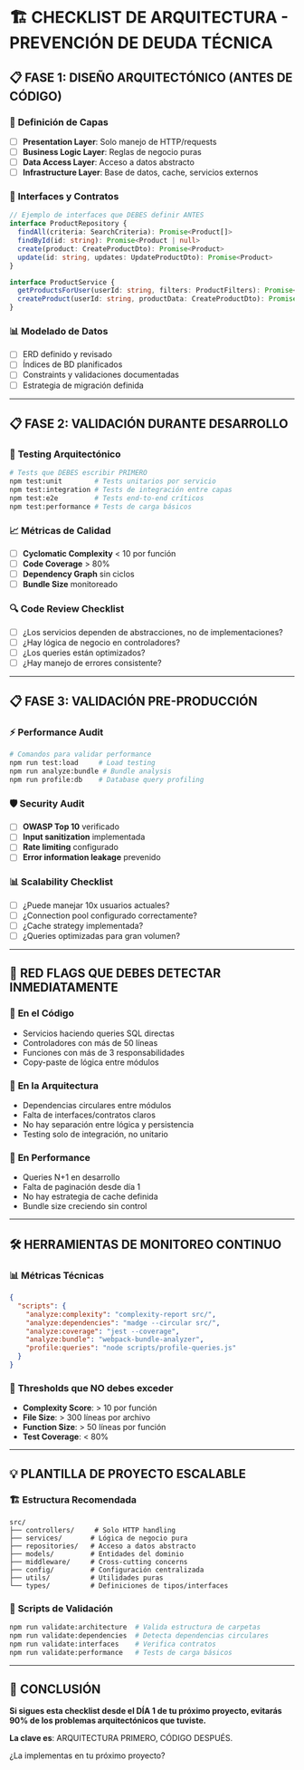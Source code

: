 # 🏗️ CHECKLIST DE ARQUITECTURA - PREVENCIÓN DE DEUDA TÉCNICA

## 📋 **FASE 1: DISEÑO ARQUITECTÓNICO (ANTES DE CÓDIGO)**

### 🎯 **Definición de Capas**
- [ ] **Presentation Layer**: Solo manejo de HTTP/requests
- [ ] **Business Logic Layer**: Reglas de negocio puras
- [ ] **Data Access Layer**: Acceso a datos abstracto
- [ ] **Infrastructure Layer**: Base de datos, cache, servicios externos

### 🔌 **Interfaces y Contratos**
```typescript
// Ejemplo de interfaces que DEBES definir ANTES
interface ProductRepository {
  findAll(criteria: SearchCriteria): Promise<Product[]>
  findById(id: string): Promise<Product | null>
  create(product: CreateProductDto): Promise<Product>
  update(id: string, updates: UpdateProductDto): Promise<Product>
}

interface ProductService {
  getProductsForUser(userId: string, filters: ProductFilters): Promise<Product[]>
  createProduct(userId: string, productData: CreateProductDto): Promise<Product>
}
```

### 📊 **Modelado de Datos**
- [ ] ERD definido y revisado
- [ ] Índices de BD planificados
- [ ] Constraints y validaciones documentadas
- [ ] Estrategia de migración definida

---

## 📋 **FASE 2: VALIDACIÓN DURANTE DESARROLLO**

### 🧪 **Testing Arquitectónico**
```bash
# Tests que DEBES escribir PRIMERO
npm test:unit        # Tests unitarios por servicio
npm test:integration # Tests de integración entre capas
npm test:e2e         # Tests end-to-end críticos
npm test:performance # Tests de carga básicos
```

### 📈 **Métricas de Calidad**
- [ ] **Cyclomatic Complexity** < 10 por función
- [ ] **Code Coverage** > 80%
- [ ] **Dependency Graph** sin ciclos
- [ ] **Bundle Size** monitoreado

### 🔍 **Code Review Checklist**
- [ ] ¿Los servicios dependen de abstracciones, no de implementaciones?
- [ ] ¿Hay lógica de negocio en controladores?
- [ ] ¿Los queries están optimizados?
- [ ] ¿Hay manejo de errores consistente?

---

## 📋 **FASE 3: VALIDACIÓN PRE-PRODUCCIÓN**

### ⚡ **Performance Audit**
```bash
# Comandos para validar performance
npm run test:load     # Load testing
npm run analyze:bundle # Bundle analysis
npm run profile:db    # Database query profiling
```

### 🛡️ **Security Audit**
- [ ] **OWASP Top 10** verificado
- [ ] **Input sanitization** implementada
- [ ] **Rate limiting** configurado
- [ ] **Error information leakage** prevenido

### 📊 **Scalability Checklist**
- [ ] ¿Puede manejar 10x usuarios actuales?
- [ ] ¿Connection pool configurado correctamente?
- [ ] ¿Cache strategy implementada?
- [ ] ¿Queries optimizadas para gran volumen?

---

## 🚨 **RED FLAGS QUE DEBES DETECTAR INMEDIATAMENTE**

### 🔴 **En el Código**
- Servicios haciendo queries SQL directas
- Controladores con más de 50 líneas
- Funciones con más de 3 responsabilidades
- Copy-paste de lógica entre módulos

### 🔴 **En la Arquitectura**  
- Dependencias circulares entre módulos
- Falta de interfaces/contratos claros
- No hay separación entre lógica y persistencia
- Testing solo de integración, no unitario

### 🔴 **En Performance**
- Queries N+1 en desarrollo
- Falta de paginación desde día 1
- No hay estrategia de cache definida
- Bundle size creciendo sin control

---

## 🛠️ **HERRAMIENTAS DE MONITOREO CONTINUO**

### 📊 **Métricas Técnicas**
```json
{
  "scripts": {
    "analyze:complexity": "complexity-report src/",
    "analyze:dependencies": "madge --circular src/",
    "analyze:coverage": "jest --coverage",
    "analyze:bundle": "webpack-bundle-analyzer",
    "profile:queries": "node scripts/profile-queries.js"
  }
}
```

### 🎯 **Thresholds que NO debes exceder**
- **Complexity Score**: > 10 por función
- **File Size**: > 300 líneas por archivo
- **Function Size**: > 50 líneas por función
- **Test Coverage**: < 80%

---

## 💡 **PLANTILLA DE PROYECTO ESCALABLE**

### 🏗️ **Estructura Recomendada**
```
src/
├── controllers/     # Solo HTTP handling
├── services/       # Lógica de negocio pura
├── repositories/   # Acceso a datos abstracto
├── models/         # Entidades del dominio
├── middleware/     # Cross-cutting concerns
├── config/         # Configuración centralizada
├── utils/          # Utilidades puras
└── types/          # Definiciones de tipos/interfaces
```

### 🔧 **Scripts de Validación**
```bash
npm run validate:architecture  # Valida estructura de carpetas
npm run validate:dependencies  # Detecta dependencias circulares  
npm run validate:interfaces    # Verifica contratos
npm run validate:performance   # Tests de carga básicos
```

---

## 🎯 **CONCLUSIÓN**

**Si sigues esta checklist desde el DÍA 1 de tu próximo proyecto, evitarás 90% de los problemas arquitectónicos que tuviste.**

**La clave es**: ARQUITECTURA PRIMERO, CÓDIGO DESPUÉS.

¿La implementas en tu próximo proyecto? 